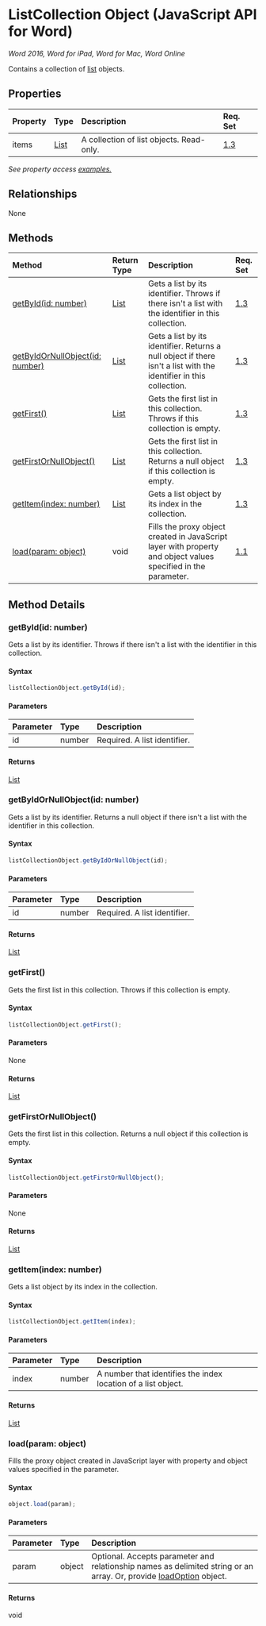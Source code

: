 # ListCollection Object (JavaScript API for Word)

_Word 2016, Word for iPad, Word for Mac, Word Online_

Contains a collection of [list](list.md) objects.

## Properties

| Property	   | Type	|Description| Req. Set|
|:---------------|:--------|:----------|:----|
|items|[List](list.md)|A collection of list objects. Read-only.|[1.3](../requirement-sets/word-api-requirement-sets.md)|

_See property access [examples.](#property-access-examples)_

## Relationships
None


## Methods

| Method		   | Return Type	|Description| Req. Set|
|:---------------|:--------|:----------|:----|
|[getById(id: number)](#getbyidid-number)|[List](list.md)|Gets a list by its identifier. Throws if there isn't a list with the identifier in this collection.|[1.3](../requirement-sets/word-api-requirement-sets.md)|
|[getByIdOrNullObject(id: number)](#getbyidornullobjectid-number)|[List](list.md)|Gets a list by its identifier. Returns a null object if there isn't a list with the identifier in this collection.|[1.3](../requirement-sets/word-api-requirement-sets.md)|
|[getFirst()](#getfirst)|[List](list.md)|Gets the first list in this collection. Throws if this collection is empty.|[1.3](../requirement-sets/word-api-requirement-sets.md)|
|[getFirstOrNullObject()](#getfirstornullobject)|[List](list.md)|Gets the first list in this collection. Returns a null object if this collection is empty.|[1.3](../requirement-sets/word-api-requirement-sets.md)|
|[getItem(index: number)](#getitemindex-number)|[List](list.md)|Gets a list object by its index in the collection.|[1.3](../requirement-sets/word-api-requirement-sets.md)|
|[load(param: object)](#loadparam-object)|void|Fills the proxy object created in JavaScript layer with property and object values specified in the parameter.|[1.1](../requirement-sets/word-api-requirement-sets.md)|

## Method Details


### getById(id: number)
Gets a list by its identifier. Throws if there isn't a list with the identifier in this collection.

#### Syntax
```js
listCollectionObject.getById(id);
```

#### Parameters
| Parameter	   | Type	|Description|
|:---------------|:--------|:----------|
|id|number|Required. A list identifier.|

#### Returns
[List](list.md)

### getByIdOrNullObject(id: number)
Gets a list by its identifier. Returns a null object if there isn't a list with the identifier in this collection.

#### Syntax
```js
listCollectionObject.getByIdOrNullObject(id);
```

#### Parameters
| Parameter	   | Type	|Description|
|:---------------|:--------|:----------|
|id|number|Required. A list identifier.|

#### Returns
[List](list.md)

### getFirst()
Gets the first list in this collection. Throws if this collection is empty.

#### Syntax
```js
listCollectionObject.getFirst();
```

#### Parameters
None

#### Returns
[List](list.md)

### getFirstOrNullObject()
Gets the first list in this collection. Returns a null object if this collection is empty.

#### Syntax
```js
listCollectionObject.getFirstOrNullObject();
```

#### Parameters
None

#### Returns
[List](list.md)

### getItem(index: number)
Gets a list object by its index in the collection.

#### Syntax
```js
listCollectionObject.getItem(index);
```

#### Parameters
| Parameter	   | Type	|Description|
|:---------------|:--------|:----------|
|index|number|A number that identifies the index location of a list object.|

#### Returns
[List](list.md)

### load(param: object)
Fills the proxy object created in JavaScript layer with property and object values specified in the parameter.

#### Syntax
```js
object.load(param);
```

#### Parameters
| Parameter	   | Type	|Description|
|:---------------|:--------|:----------|
|param|object|Optional. Accepts parameter and relationship names as delimited string or an array. Or, provide [loadOption](loadoption.md) object.|

#### Returns
void
